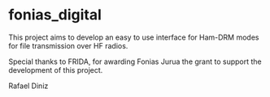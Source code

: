 # fonias_digital
This project aims to develop an easy to use interface for Ham-DRM modes for file transmission over HF radios.

Special thanks to FRIDA, for awarding Fonias Jurua the grant to support the
development of this project.

Rafael Diniz

